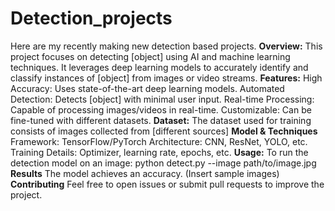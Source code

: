 # Detection_projects
Here are my recently making new detection based projects.
**Overview:**
This project focuses on detecting [object] using AI and machine learning techniques. It leverages deep learning models to accurately identify and classify instances of [object] from images or video streams.
**Features:**
High Accuracy: Uses state-of-the-art deep learning models.
Automated Detection: Detects [object] with minimal user input.
Real-time Processing: Capable of processing images/videos in real-time.
Customizable: Can be fine-tuned with different datasets.
**Dataset:**
The dataset used for training consists of images collected from [different sources]
**Model & Techniques**
Framework: TensorFlow/PyTorch
Architecture: CNN, ResNet, YOLO, etc.
Training Details: Optimizer, learning rate, epochs, etc.
**Usage:**
To run the detection model on an image:
python detect.py --image path/to/image.jpg
**Results**
The model achieves an accuracy.
(Insert sample images)
**Contributing**
Feel free to open issues or submit pull requests to improve the project.

